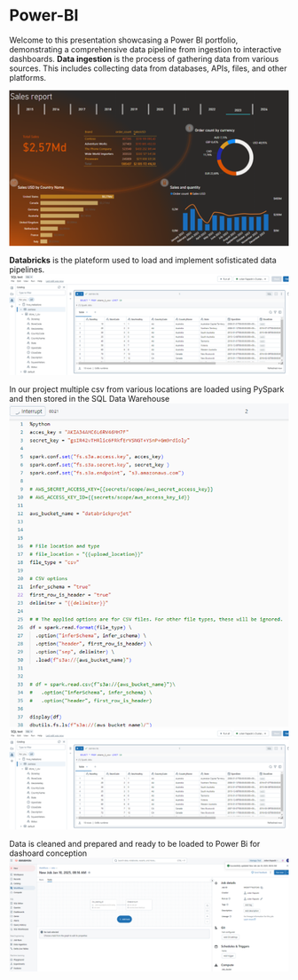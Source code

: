 # Power-BI

Welcome to this presentation showcasing a Power BI portfolio, demonstrating a comprehensive data pipeline from ingestion to interactive dashboards.
**Data ingestion** is the process of gathering data from various sources. This includes collecting data from databases, APIs, files, and other platforms.

![example](/Page1.png)

**Databricks** is the plateform used to load and implement sofisticated data pipelines.
![example](/Databricks0.png)

In our project multiple csv from various locations are loaded using PySpark and then stored in the SQL Data Warehouse
![example](/Databricks1.png)
![example](/Databricks2.png)


Data is cleaned and prepared and ready to be loaded to Power Bi for dashoard conception
![example](/Databricks3.png)
